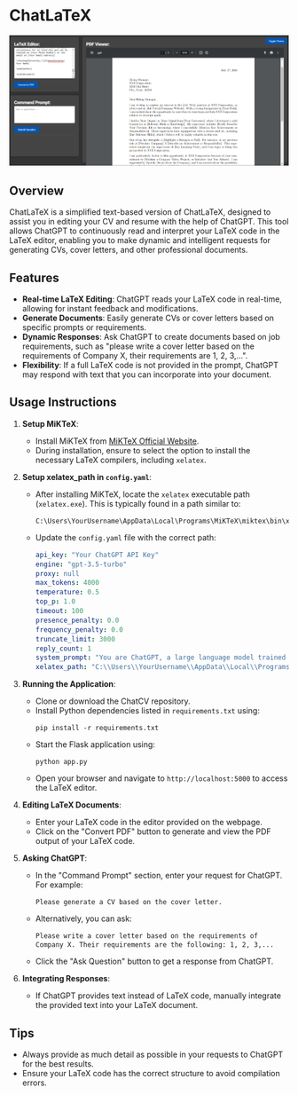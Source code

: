 # ChatLaTeX

<div align="center">
  <img src="Screenshot.png" alt="Icon" width="800"/>
</div>

## Overview
ChatLaTeX is a simplified text-based version of ChatLaTeX, designed to assist you in editing your CV and resume with the help of ChatGPT. This tool allows ChatGPT to continuously read and interpret your LaTeX code in the LaTeX editor, enabling you to make dynamic and intelligent requests for generating CVs, cover letters, and other professional documents.

## Features
- **Real-time LaTeX Editing**: ChatGPT reads your LaTeX code in real-time, allowing for instant feedback and modifications.
- **Generate Documents**: Easily generate CVs or cover letters based on specific prompts or requirements.
- **Dynamic Responses**: Ask ChatGPT to create documents based on job requirements, such as "please write a cover letter based on the requirements of Company X, their requirements are 1, 2, 3,...".
- **Flexibility**: If a full LaTeX code is not provided in the prompt, ChatGPT may respond with text that you can incorporate into your document.

## Usage Instructions
1. **Setup MiKTeX**:
   - Install MiKTeX from [MiKTeX Official Website](https://miktex.org/download).
   - During installation, ensure to select the option to install the necessary LaTeX compilers, including `xelatex`.

2. **Setup xelatex_path in `config.yaml`**:
   - After installing MiKTeX, locate the `xelatex` executable path (`xelatex.exe`). This is typically found in a path similar to:
     ```
     C:\Users\YourUsername\AppData\Local\Programs\MiKTeX\miktex\bin\x64\xelatex.exe
     ```
   - Update the `config.yaml` file with the correct path:
     ```yaml
     api_key: "Your ChatGPT API Key"
     engine: "gpt-3.5-turbo"
     proxy: null
     max_tokens: 4000
     temperature: 0.5
     top_p: 1.0
     timeout: 100
     presence_penalty: 0.0
     frequency_penalty: 0.0
     truncate_limit: 3000
     reply_count: 1
     system_prompt: "You are ChatGPT, a large language model trained by OpenAI. Respond conversationally."
     xelatex_path: "C:\\Users\\YourUsername\\AppData\\Local\\Programs\\MiKTeX\\miktex\\bin\\x64\\xelatex.exe"
     ```

3. **Running the Application**:
   - Clone or download the ChatCV repository.
   - Install Python dependencies listed in `requirements.txt` using:
     ```
     pip install -r requirements.txt
     ```
   - Start the Flask application using:
     ```
     python app.py
     ```
   - Open your browser and navigate to `http://localhost:5000` to access the LaTeX editor.

4. **Editing LaTeX Documents**:
   - Enter your LaTeX code in the editor provided on the webpage.
   - Click on the "Convert PDF" button to generate and view the PDF output of your LaTeX code.

5. **Asking ChatGPT**:
   - In the "Command Prompt" section, enter your request for ChatGPT. For example:
     ``` 
     Please generate a CV based on the cover letter.
     ```
   - Alternatively, you can ask:
     ``` 
     Please write a cover letter based on the requirements of Company X. Their requirements are the following: 1, 2, 3,...
     ```
   - Click the "Ask Question" button to get a response from ChatGPT.

6. **Integrating Responses**:
   - If ChatGPT provides text instead of LaTeX code, manually integrate the provided text into your LaTeX document.

## Tips
- Always provide as much detail as possible in your requests to ChatGPT for the best results.
- Ensure your LaTeX code has the correct structure to avoid compilation errors.
